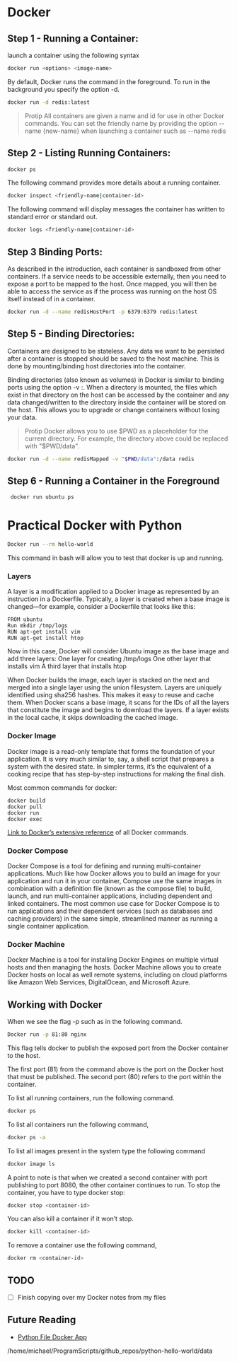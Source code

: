 # Docker

## Step 1 - Running  a Container:
launch a container using the following syntax
```bash
docker run <options> <image-name>
```
By default, Docker runs the command in the foreground. To run in the background 
you specify the option -d.
```bash
docker run -d redis:latest
```
>Protip
> All containers are given a name and id for use in other Docker commands. You 
> can set the friendly name by providing the option --name {new-name}
> when launching a container such as --name redis

## Step 2 - Listing Running Containers:
```bash
docker ps
```
The following command provides more details about a running container.
```bash
docker inspect <friendly-name|container-id>
```
The following command will display messages the container has written to 
standard error or standard out.
```bash
docker logs <friendly-name|container-id>
```

## Step 3 Binding Ports:
As described in the introduction, each container is sandboxed from other 
containers. If a service needs to be accessible externally, then you need to 
expose a port to be mapped to the host. Once mapped, you will then be able to 
access the service as if the process was running on the host OS itself instead 
of in a container.
```bash
docker run -d --name redisHostPort -p 6379:6379 redis:latest
```

## Step 5 - Binding Directories:
Containers are designed to be stateless. Any data we want to be persisted after 
a container is stopped should be saved to the host machine. This is done by 
mounting/binding host directories into the container.

Binding directories (also known as volumes) in Docker is similar to binding 
ports using the option -v <host-dir>:<container-dir>. When a directory is 
mounted, the files which exist in that directory on the host can be accessed by 
the container and any data changed/written to the directory inside the container 
will be stored on the host. This allows you to upgrade or change containers 
without losing your data.

> Protip
> Docker allows you to use \$PWD as a placeholder for the current directory. 
> For example, the directory above could be replaced with "$PWD/data".

```bash
docker run -d --name redisMapped -v "$PWD/data":/data redis
```

## Step 6 - Running a Container in the Foreground
```bash
 docker run ubuntu ps
```

# Practical Docker with Python

```bash
Docker run --rm hello-world
```
This command in bash will allow you to test that docker is up and running.

### Layers
A layer is a modification applied to a Docker image as represented by an 
instruction in a Dockerfile. Typically, a layer is created when a base image 
is changed—for example, consider a Dockerfile that looks like this:

```docker
FROM ubuntu
Run mkdir /tmp/logs
RUN apt-get install vim
RUN apt-get install htop
```
Now in this case, Docker will consider Ubuntu image as the base image and add 
three layers:
One layer for creating /tmp/logs
One other layer that installs vim
A third layer that installs htop

When Docker builds the image, each layer is stacked on the next and merged into 
a single layer using the union filesystem. Layers are uniquely identified using 
sha256 hashes. This makes it easy to reuse and cache them. When Docker scans a 
base image, it scans for the IDs of all the layers that constitute the image and 
begins to download the layers. If a layer exists in the local cache, it skips 
downloading the cached image.

### Docker Image
Docker image is a read-only template that forms the foundation of your 
application. It is very much similar to, say, a shell script that prepares a 
system with the desired state. In simpler terms, it’s the equivalent of a 
cooking recipe that has step-by-step instructions for making the final dish.
 
Most common commands for docker:
```docker
docker build
docker pull
docker run
docker exec
```

[Link to Docker’s extensive reference](https://learning.oreilly.com/library/view/practical-docker-with/9781484237847/html/463857_1_En_2_Chapter.xhtml) 
of all Docker commands.


### Docker Compose
Docker Compose is a tool for defining and running multi-container applications. 
Much like how Docker allows you to build an image for your application and run 
it in your container, Compose use the same images in combination with a 
definition file (known as the compose file) to build, launch, and run 
multi-container applications, including dependent and linked containers.
The most common use case for Docker Compose is to run applications and their 
dependent services (such as databases and caching providers) in the same simple, 
streamlined manner as running a single container application.

### Docker Machine
Docker Machine is a tool for installing Docker Engines on multiple virtual hosts 
and then managing the hosts. Docker Machine allows you to create Docker hosts on 
local as well remote systems, including on cloud platforms like Amazon Web 
Services, DigitalOcean, and Microsoft Azure.

## Working with Docker
When we see the flag -p such as in the following command.

```bash
Docker run -p 81:80 nginx
```
This flag tells docker to publish the exposed port from the Docker container to 
the host.

The first port (81) from the command above is the port on the Docker host that 
must be published. The second port (80) refers to the port within the container.

To list all running containers, run the following command.
```bash
docker ps
```

To list all containers run the following command,
```bash
docker ps -a
```

To list all images present in the system type the following command
```bash
docker image ls
```

A point to note is that when we created a second container with port publishing 
to port 8080, the other container continues to run. To stop the container, you 
have to type docker stop:
```bash
docker stop <container-id>
```

You can also kill a container if it won’t stop.
```bash
docker kill <container-id>
```

To remove a container use the following command,
```bash
docker rm <container-id>
```




## TODO
- [ ] Finish copying over my Docker notes from my files

## Future Reading
+ [Python File Docker App](https://www.pybootcamp.com/blog/how-to-write-dockerfile-python-apps/#add-a-working-directorys)


/home/michael/ProgramScripts/github_repos/python-hello-world/data